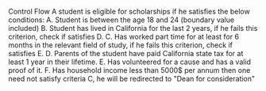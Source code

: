 Control Flow
A student is eligible for scholarships if he satisfies the below conditions:
A. Student is between the  age 18 and 24 (boundary value included)
B. Student has lived in California for the last 2 years, if he fails this criterion, check if satisfies D.
C. Has worked part time for at least for 6 months in the relevant field of study, if he fails this criterion, check if satisfies E.
D. Parents of the student have paid California state tax for at least 1 year in their lifetime.
E. Has volunteered for a cause and has a valid proof of it.
F. Has household income less than 5000$ per annum then one need not satisfy criteria C, he will be redirected to "Dean for consideration"
